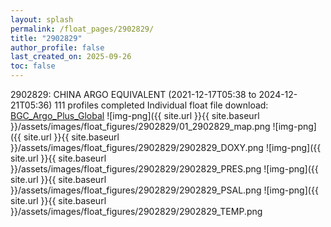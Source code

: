 ```yaml
---
layout: splash
permalink: /float_pages/2902829/
title: "2902829"
author_profile: false
last_created_on: 2025-09-26
toc: false
---
```

 
2902829: CHINA ARGO EQUIVALENT (2021-12-17T05:38 to 2024-12-21T05:36)
111 profiles completed
Individual float file download: [BGC_Argo_Plus_Global](https://ftp.soest.hawaii.edu/bgc_argo_plus/Individual_Floats/outliers_removed/2902829_Sprof_processed.nc)
![img-png]({{ site.url }}{{ site.baseurl }}/assets/images/float_figures/2902829/01_2902829_map.png
![img-png]({{ site.url }}{{ site.baseurl }}/assets/images/float_figures/2902829/2902829_DOXY.png
![img-png]({{ site.url }}{{ site.baseurl }}/assets/images/float_figures/2902829/2902829_PRES.png
![img-png]({{ site.url }}{{ site.baseurl }}/assets/images/float_figures/2902829/2902829_PSAL.png
![img-png]({{ site.url }}{{ site.baseurl }}/assets/images/float_figures/2902829/2902829_TEMP.png
